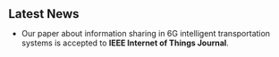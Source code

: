 <h1 id="news"></h1>

<h2 style="margin: 60px 0px 10px;">Latest News</h2>

* Our paper about information sharing in 6G intelligent transportation systems is accepted to **IEEE Internet of Things Journal**.
